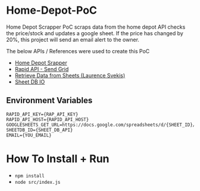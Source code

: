 # Home-Depot-PoC
Home Depot Scrapper PoC scraps data from the home depot API checks the price/stock and updates a google sheet. If the price has changed by 20%, this project will send an email alert to the owner.

The below APIs / References were used to create this PoC
- [Home Depot Srapper](https://stevesie.com/apps/home-depot-api)
- [Rapid API - Send Grid](https://rapidapi.com/sendgrid/api/sendgrid/)
- [Retrieve Data from Sheets (Laurence Svekis)](https://www.youtube.com/watch?v=aP2cM7EuLeo)
- [Sheet DB IO](https://docs.sheetdb.io/)


## Environment Variables
```
RAPID_API_KEY={RAP_API_KEY}
RAPID_API_HOST={RAPID_API_HOST}
GOOGLESHEETS_GET_URL=https://docs.google.com/spreadsheets/d/{SHEET_ID}/gviz/tq
SHEETDB_ID={SHEET_DB_API}
EMAIL={YOU_EMAIL}
```

# How To Install + Run
  - `npm install`
  - `node src/index.js`
